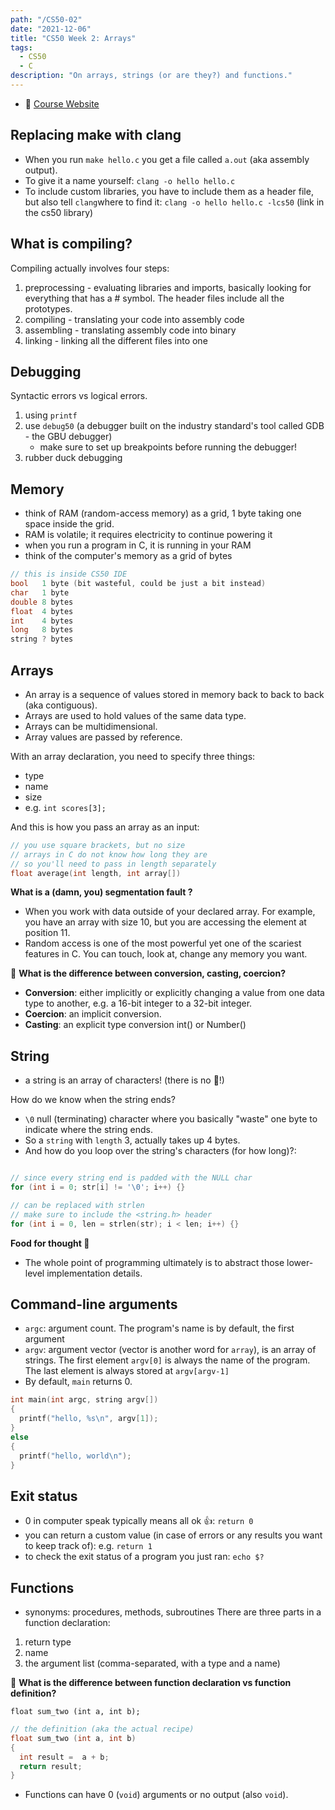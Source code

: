 ```yaml
---
path: "/CS50-02"
date: "2021-12-06"
title: "CS50 Week 2: Arrays"
tags:
  - CS50
  - C
description: "On arrays, strings (or are they?) and functions."
---
```


- 🔗 [Course Website](https://cs50.harvard.edu/x/2021/weeks/2/)

## Replacing make with clang

- When you run `make hello.c` you get a file called `a.out` (aka assembly output).
- To give it a name yourself: `clang -o hello hello.c`
- To include custom libraries, you have to include them as a header file, but also tell `clang`where to find it: `clang -o hello hello.c -lcs50` (link in the cs50 library)

## What is compiling?

Compiling actually involves four steps:
1. preprocessing - evaluating libraries and imports, basically looking for everything that has a # symbol. The header files include all the prototypes.
2. compiling - translating your code into assembly code
3. assembling - translating assembly code into binary
4. linking - linking all the different files into one

## Debugging

Syntactic errors vs logical errors.
1. using `printf`
2. use `debug50` (a debugger built on the industry standard's tool called GDB - the GBU debugger)
	- make sure to set up breakpoints before running the debugger!
3. rubber duck debugging

## Memory

- think of RAM (random-access memory) as a grid, 1 byte taking one space inside the grid.
- RAM is volatile; it requires electricity to continue powering it
- when you run a program in C, it is running in your RAM
- think of the computer's memory as a grid of bytes

```c
// this is inside CS50 IDE
bool   1 byte (bit wasteful, could be just a bit instead)
char   1 byte
double 8 bytes
float  4 bytes
int    4 bytes
long   8 bytes
string ? bytes
```

## Arrays

- An array is a sequence of values stored in memory back to back to back (aka contiguous).
- Arrays are used to hold values of the same data type.
- Arrays can be multidimensional.
- Array values are passed by reference.

With an array declaration, you need to specify three things:
- type
- name
- size
- e.g. `int scores[3];`

And this is how you pass an array as an input:
```c
// you use square brackets, but no size
// arrays in C do not know how long they are
// so you'll need to pass in length separately
float average(int length, int array[])
```


**What is a (damn, you) segmentation fault ?**

- When you work with data outside of your declared array. For example, you have an array with size 10, but you are accessing the element at position 11.
- Random access is one of the most powerful yet one of the scariest features in C. You can touch, look at, change any memory you want.

🤔 **What is the difference between conversion, casting, coercion?**

- **Conversion**: either implicitly or explicitly changing a value from one data type to another, e.g. a 16-bit integer to a 32-bit integer.
- **Coercion**: an implicit conversion.
- **Casting**: an explicit type conversion int() or Number()

## String

- a string is an array of characters! (there is no 🥄!)

How do we know when the string ends?
- `\0` null (terminating) character where you basically "waste" one byte to indicate where the string ends.
- So a `string` with `length` 3, actually takes up 4 bytes.
- And how do you loop over the string's characters (for how long)?:
```c

// since every string end is padded with the NULL char
for (int i = 0; str[i] != '\0'; i++) {}

// can be replaced with strlen
// make sure to include the <string.h> header
for (int i = 0, len = strlen(str); i < len; i++) {}
```

**Food for thought 🤔**
- The whole point of programming ultimately is to abstract those lower-level implementation details.

## Command-line arguments

- `argc`: argument count. The program's name is by default, the first argument
- `argv`: argument vector (vector is another word for `array`), is an array of strings. The first element `argv[0]` is always the name of the program. The last element is always stored at `argv[argv-1]`
- By default, `main` returns 0.


```c
int main(int argc, string argv[])
{
  printf("hello, %s\n", argv[1]);
}
else
{
  printf("hello, world\n");
}

```

## Exit status

- 0 in computer speak typically means all ok 👍: `return 0`
- you can return a custom value (in case of errors or any results you want to keep track of): e.g.  `return 1`
- to check the exit status of a program you just ran: `echo $?`

## Functions

- synonyms: procedures, methods, subroutines
There are three parts in a function declaration:

1. return type
2. name
3. the argument list (comma-separated, with a type and a name)

🤔 **What is the difference between function declaration vs function definition?**

`float sum_two (int a, int b);`

```c
// the definition (aka the actual recipe)
float sum_two (int a, int b)
{
  int result =  a + b;
  return result;
}
```

- Functions can have 0 (`void`) arguments or no output (also `void`).
